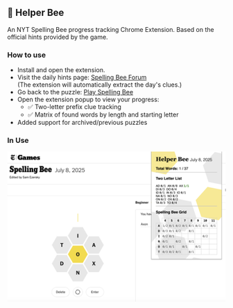 ## 🐝 Helper Bee

An NYT Spelling Bee progress tracking Chrome Extension. Based on the official hints provided by the game. 

### How to use
- Install and open the extension.
- Visit the daily hints page:
   [Spelling Bee Forum](https://www.nytimes.com/crosswords/spelling-bee-forum.html)  
   (The extension will automatically extract the day's clues.)
- Go back to the puzzle:
   [Play Spelling Bee](https://www.nytimes.com/puzzles/spelling-bee)
- Open the extension popup to view your progress:
   - ✅ Two-letter prefix clue tracking
   - ✅ Matrix of found words by length and starting letter
- Added support for archived/previous puzzles

### In Use 

![Chrome Extension UI](static/ui.png)

